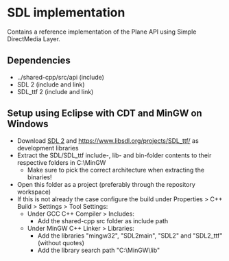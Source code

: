 # SDL implementation
Contains a reference implementation of the Plane API using Simple DirectMedia Layer.

## Dependencies
* ../shared-cpp/src/api (include)
* SDL 2 (include and link)
* SDL_ttf 2 (include and link)

## Setup using Eclipse with CDT and MinGW on Windows
* Download [SDL 2](https://www.libsdl.org/download-2.0.php) and https://www.libsdl.org/projects/SDL_ttf/ as development libraries
* Extract the SDL/SDL_ttf include-, lib- and bin-folder contents to their respective folders in C:\MinGW
    * Make sure to pick the correct architecture when extracting the binaries!
* Open this folder as a project (preferably through the repository workspace)
* If this is not already the case configure the build under Properties > C++ Build > Settings > Tool Settings:
    * Under GCC C++ Compiler > Includes:
        * Add the shared-cpp src folder as include path
	* Under MinGW C++ Linker > Libraries:
	    * Add the libraries "mingw32", "SDL2main", "SDL2" and "SDL2_ttf" (without quotes) 
	    * Add the library search path "C:\MinGW\lib"